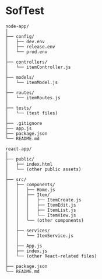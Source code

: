 # SofTest

    node-app/
    │
    ├── config/
    │   ├── dev.env
    │   ├── release.env
    │   └── prod.env
    │
    ├── controllers/
    │   └── itemController.js
    │
    ├── models/
    │   └── itemModel.js
    │
    ├── routes/
    │   └── itemRoutes.js
    │
    ├── tests/
    │   └── (test files)
    │
    ├── .gitignore
    ├── app.js
    ├── package.json
    └── README.md

    react-app/
    │
    ├── public/
    │   ├── index.html
    │   └── (other public assets)
    │
    ├── src/
    │   ├── components/
    │   │   ├── Home.js
    │   │   ├── Item/
    │   │   │   ├── ItemCreate.js
    │   │   │   ├── ItemEdit.js
    │   │   │   ├── ItemList.js
    │   │   │   └── ItemView.js
    │   │   └── (other components)
    │   │
    │   ├── services/
    │   │   └── ItemService.js
    │   │
    │   ├── App.js
    │   ├── index.js
    │   └── (other React-related files)
    │
    ├── package.json
    └── README.md
